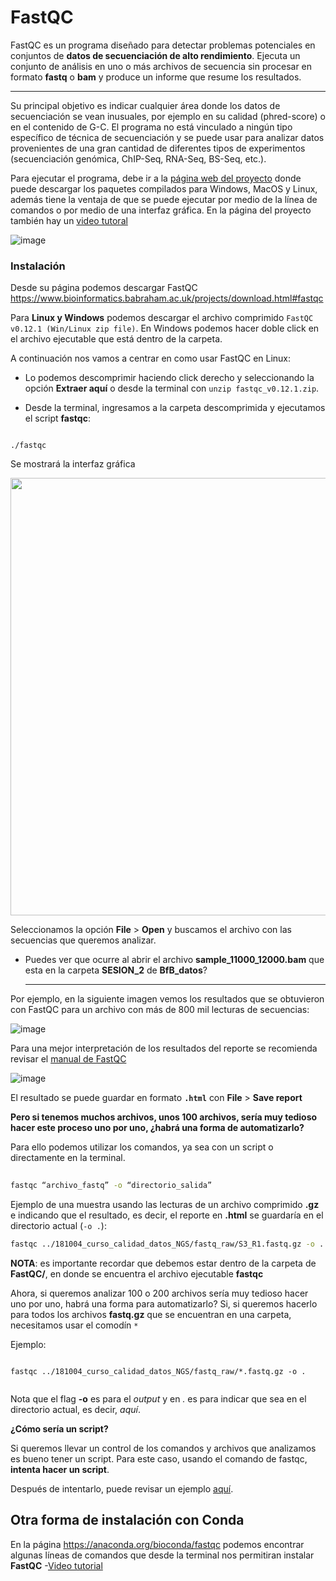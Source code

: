 # FastQC

FastQC es un programa diseñado para detectar problemas potenciales en conjuntos de **datos de secuenciación de alto rendimiento**. Ejecuta un conjunto de análisis en uno o más archivos de secuencia sin procesar en formato **fastq** o **bam** y produce un informe que resume los resultados. 

-----
Su principal objetivo es indicar cualquier área donde los datos de secuenciación se vean inusuales, por ejemplo en su calidad (phred-score) o en el contenido de G-C. El programa no está vinculado a ningún tipo específico de técnica de secuenciación y se puede usar para analizar datos provenientes de una gran cantidad de diferentes tipos de experimentos (secuenciación genómica, ChIP-Seq, RNA-Seq, BS-Seq, etc.).

Para ejecutar el programa, debe ir a la [página web del proyecto](https://www.bioinformatics.babraham.ac.uk/projects/fastqc/) donde puede descargar los paquetes compilados para Windows, MacOS y Linux, además tiene la ventaja de que se puede ejecutar por medio de la línea de comandos o por medio de una interfaz gráfica. En la página del proyecto también hay un [video tutoral](https://www.youtube.com/watch?v=bz93ReOv87Y)

![image](https://user-images.githubusercontent.com/25624961/231903893-89aaa25c-749a-41e1-b6b7-7ef13fa2f6fb.png)


### Instalación

Desde su página podemos descargar FastQC https://www.bioinformatics.babraham.ac.uk/projects/download.html#fastqc

Para **Linux y Windows** podemos descargar el archivo comprimido `FastQC v0.12.1 (Win/Linux zip file)`. En Windows podemos hacer doble click en el archivo ejecutable que está dentro de la carpeta. 


A continuación nos vamos a centrar en como usar FastQC en Linux:


- Lo podemos descomprimir haciendo click derecho y seleccionando la opción **Extraer aquí** o desde la terminal con `unzip fastqc_v0.12.1.zip`.

- Desde la terminal, ingresamos a la carpeta descomprimida y ejecutamos el script **fastqc**:

```console

./fastqc 

```

Se mostrará la interfaz gráfica


<image src="https://user-images.githubusercontent.com/25624961/231905692-394052f1-60a7-4f33-8bda-d1a4747be741.png" width="700">

Seleccionamos la opción **File** > **Open** y buscamos el archivo con las secuencias que queremos analizar. 
  
* Puedes ver que ocurre al abrir el archivo **sample_11000_12000.bam** que esta en la carpeta **SESION_2** de **BfB_datos**?

  ---------
  
Por ejemplo, en la siguiente imagen vemos los resultados que se obtuvieron con FastQC para un archivo con más de 800 mil lecturas de secuencias:
  
  
![image](https://user-images.githubusercontent.com/25624961/231906856-fe392a49-55c9-48e8-8f36-778bec5d49b1.png)
  

Para una mejor interpretación de los resultados del reporte se recomienda revisar el [manual de FastQC](https://dnacore.missouri.edu/PDF/FastQC_Manual.pdf) 
  

![image](https://user-images.githubusercontent.com/25624961/231906884-bd5e6d17-9ba1-4a7e-b97f-f30aff54d606.png)

El resultado se puede guardar en formato **`.html`** con **File** > **Save report**
  
  
**Pero si tenemos muchos archivos, unos 100 archivos, sería muy tedioso hacer este proceso uno por uno, ¿habrá una forma de automatizarlo?**
  
  Para ello podemos utilizar los comandos, ya sea con un script o directamente en la terminal.
  
```bash
  
fastqc “archivo_fastq” -o “directorio_salida”  
```
  

Ejemplo de una muestra usando las lecturas de un archivo comprimido **.gz** e indicando que el resultado, es decir, el reporte en **.html** se guardaría en el directorio actual (`-o .`):
  
```bash
fastqc ../181004_curso_calidad_datos_NGS/fastq_raw/S3_R1.fastq.gz -o . 
```

**NOTA**: es importante recordar que debemos estar dentro de la carpeta de **FastQC/**, en donde se encuentra el archivo ejecutable **fastqc**
  
  Ahora, si queremos analizar 100 o 200 archivos sería muy tedioso hacer uno por uno, habrá una forma para automatizarlo?
  Si, si queremos hacerlo para todos los archivos **fastq.gz** que se encuentran en una carpeta, necesitamos usar el comodín `*`
  
  Ejemplo:

  
```console
  
fastqc ../181004_curso_calidad_datos_NGS/fastq_raw/*.fastq.gz -o . 
  
```
Nota que el  flag **-o** es para el *output* y en *.* es para indicar que sea en el directorio actual, es decir, *aquí*.

  
  **¿Cómo sería un script?**
  
  Si queremos llevar un control de los comandos y archivos que analizamos es bueno tener un script. Para este caso, usando el comando de fastqc, **intenta hacer un script**.

Después de intentarlo, puede revisar un ejemplo [aquí](0.1_fastqc.sh).


  
## Otra forma de instalación con Conda

En la página https://anaconda.org/bioconda/fastqc podemos encontrar algunas líneas de comandos que desde la terminal nos permitiran instalar **FastQC**
-[Video tutorial](https://www.youtube.com/watch?v=Umo1pRuT0OI)
  
  
  
